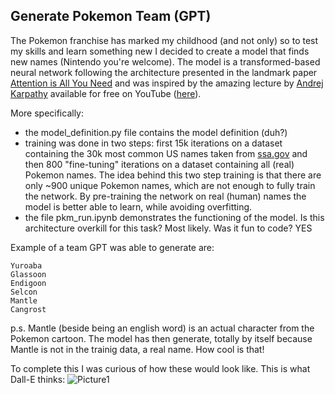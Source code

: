 ## Generate Pokemon Team (GPT)
The Pokemon franchise has marked my childhood (and not only) so to test my skills and learn something new I decided to create a model that finds new names (Nintendo you're welcome).
The model is a transformed-based neural network following the architecture presented in the landmark paper [Attention is All You Need](https://doi.org/10.48550/arXiv.1706.03762) and was inspired by the amazing lecture by [Andrej Karpathy](https://en.wikipedia.org/wiki/Andrej_Karpathy) available for free on YouTube ([here](https://www.youtube.com/playlist?list=PLAqhIrjkxbuWI23v9cThsA9GvCAUhRvKZ)).

More specifically:
- the model_definition.py file contains the model definition (duh?)
- training was done in two steps: first 15k iterations on a dataset containing the 30k most common US names taken from [ssa.gov](https://www.ssa.gov/oact/babynames/)  and then 800 "fine-tuning" iterations on a dataset containing all (real) Pokemon names. The idea behind this two step training is that there are only ~900 unique Pokemon names, which are not enough to fully train the network. By pre-training the network on real (human) names the model is better able to learn, while avoiding overfitting.
- the file pkm_run.ipynb demonstrates the functioning of the model.
Is this architecture overkill for this task? Most likely.
Was it fun to code? YES

Example of a team GPT was able to generate are:
```
Yuroaba  
Glassoon 
Endigoon
Selcon 
Mantle 
Cangrost
```
p.s. Mantle (beside being an english word) is an actual character from the Pokemon cartoon. The model has then generate, totally by itself because Mantle is not in the trainig data, a real name. How cool is that!

To complete this I was curious of how these would look like. This is what Dall-E thinks:
![Picture1](https://github.com/lorenzo-costa/Generate-Pokemon-Team/assets/149969774/d143ad1f-b1b7-476f-a70f-59b19df63150)

